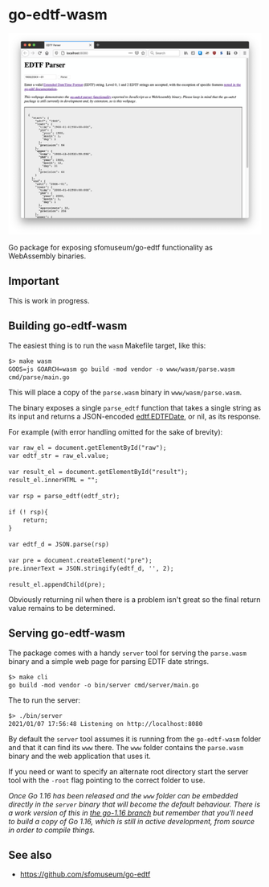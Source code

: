 # go-edtf-wasm

![](docs/images/go-edtf-wasm.png)

Go package for exposing sfomuseum/go-edtf functionality as WebAssembly binaries.

## Important

This is work in progress.

## Building go-edtf-wasm

The easiest thing is to run the `wasm` Makefile target, like this:

```
$> make wasm
GOOS=js GOARCH=wasm go build -mod vendor -o www/wasm/parse.wasm cmd/parse/main.go
```

This will place a copy of the `parse.wasm` binary in `www/wasm/parse.wasm`.

The binary exposes a single `parse_edtf` function that takes a single string as its input and returns a JSON-encoded [edtf.EDTFDate](https://github.com/sfomuseum/go-edtf#date-spans-or-edtfedtfdate), or nil, as its response.

For example (with error handling omitted for the sake of brevity):

```
var raw_el = document.getElementById("raw");
var edtf_str = raw_el.value;

var result_el = document.getElementById("result");
result_el.innerHTML = "";
    
var rsp = parse_edtf(edtf_str);

if (! rsp){
    return;
}
	
var edtf_d = JSON.parse(rsp)
	
var pre = document.createElement("pre");
pre.innerText = JSON.stringify(edtf_d, '', 2);
	
result_el.appendChild(pre);
```

Obviously returning nil when there is a problem isn't great so the final return value remains to be determined.

## Serving go-edtf-wasm

The package comes with a handy `server` tool for serving the `parse.wasm` binary and a simple web page for parsing EDTF date strings.

```
$> make cli
go build -mod vendor -o bin/server cmd/server/main.go
```

The to run the server:

```
$> ./bin/server 
2021/01/07 17:56:48 Listening on http://localhost:8080
```

By default the `server` tool assumes it is running from the `go-edtf-wasm` folder and that it can find its `www` there. The `www` folder contains the `parse.wasm` binary and the web application that uses it.

If you need or want to specify an alternate root directory start the server tool with the `-root` flag pointing to the correct folder to use.

_Once Go 1.16 has been released and the `www` folder can be embedded directly in the `server` binary that will become the default behaviour. There is a work version of this in [the go-1.16 branch](https://github.com/sfomuseum/go-edtf-wasm/tree/go-1.16) but remember that you'll need to build a copy of Go 1.16, which is still in active development, from source in order to compile things._

## See also

* https://github.com/sfomuseum/go-edtf